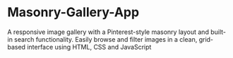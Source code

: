 # Masonry-Gallery-App
A responsive image gallery with  a Pinterest-style masonry layout and built-in search functionality. Easily browse and filter images in a clean, grid-based interface using HTML, CSS and JavaScript
